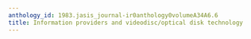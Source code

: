 ```yaml
---
anthology_id: 1983.jasis_journal-ir0anthology0volumeA34A6.6
title: Information providers and videodisc/optical disk technology
---
```

